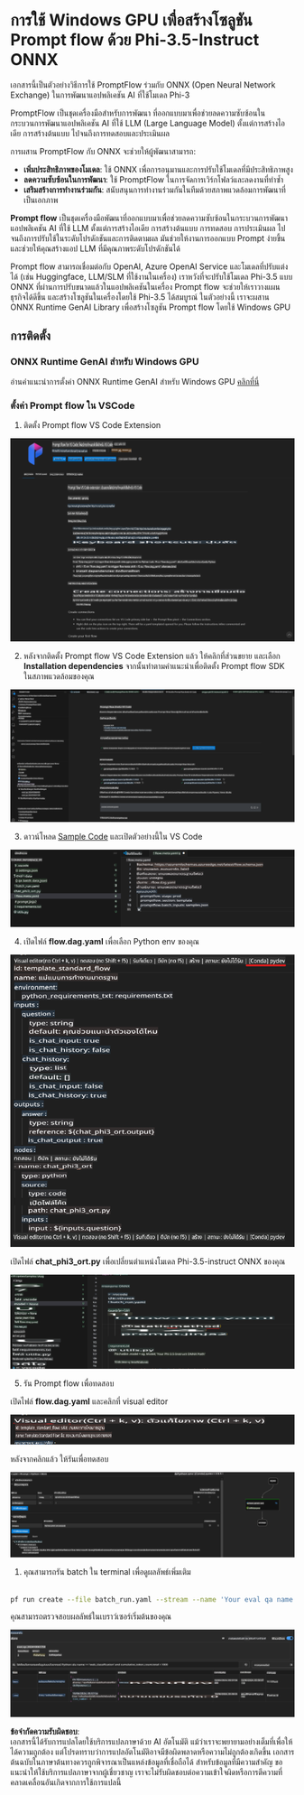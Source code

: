 # การใช้ Windows GPU เพื่อสร้างโซลูชัน Prompt flow ด้วย Phi-3.5-Instruct ONNX

เอกสารนี้เป็นตัวอย่างวิธีการใช้ PromptFlow ร่วมกับ ONNX (Open Neural Network Exchange) ในการพัฒนาแอปพลิเคชัน AI ที่ใช้โมเดล Phi-3

PromptFlow เป็นชุดเครื่องมือสำหรับการพัฒนา ที่ออกแบบมาเพื่อช่วยลดความซับซ้อนในกระบวนการพัฒนาแอปพลิเคชัน AI ที่ใช้ LLM (Large Language Model) ตั้งแต่การสร้างไอเดีย การสร้างต้นแบบ ไปจนถึงการทดสอบและประเมินผล

การผสาน PromptFlow กับ ONNX จะช่วยให้ผู้พัฒนาสามารถ:

- **เพิ่มประสิทธิภาพของโมเดล**: ใช้ ONNX เพื่อการอนุมานและการปรับใช้โมเดลที่มีประสิทธิภาพสูง
- **ลดความซับซ้อนในการพัฒนา**: ใช้ PromptFlow ในการจัดการเวิร์กโฟลว์และลดงานที่ทำซ้ำ
- **เสริมสร้างการทำงานร่วมกัน**: สนับสนุนการทำงานร่วมกันในทีมด้วยสภาพแวดล้อมการพัฒนาที่เป็นเอกภาพ

**Prompt flow** เป็นชุดเครื่องมือพัฒนาที่ออกแบบมาเพื่อช่วยลดความซับซ้อนในกระบวนการพัฒนาแอปพลิเคชัน AI ที่ใช้ LLM ตั้งแต่การสร้างไอเดีย การสร้างต้นแบบ การทดสอบ การประเมินผล ไปจนถึงการปรับใช้ในระดับโปรดักชันและการติดตามผล มันช่วยให้งานการออกแบบ Prompt ง่ายขึ้น และช่วยให้คุณสร้างแอป LLM ที่มีคุณภาพระดับโปรดักชันได้

Prompt flow สามารถเชื่อมต่อกับ OpenAI, Azure OpenAI Service และโมเดลที่ปรับแต่งได้ (เช่น Huggingface, LLM/SLM ที่ใช้งานในเครื่อง) เราหวังที่จะปรับใช้โมเดล Phi-3.5 แบบ ONNX ที่ผ่านการปรับขนาดแล้วในแอปพลิเคชันในเครื่อง Prompt flow จะช่วยให้เราวางแผนธุรกิจได้ดีขึ้น และสร้างโซลูชันในเครื่องโดยใช้ Phi-3.5 ได้สมบูรณ์ ในตัวอย่างนี้ เราจะผสาน ONNX Runtime GenAI Library เพื่อสร้างโซลูชัน Prompt flow โดยใช้ Windows GPU

## **การติดตั้ง**

### **ONNX Runtime GenAI สำหรับ Windows GPU**

อ่านคำแนะนำการตั้งค่า ONNX Runtime GenAI สำหรับ Windows GPU [คลิกที่นี่](./ORTWindowGPUGuideline.md)

### **ตั้งค่า Prompt flow ใน VSCode**

1. ติดตั้ง Prompt flow VS Code Extension

![pfvscode](../../../../../../translated_images/pfvscode.79f42ae5dd93ed35c19d6d978ae75831fef40e0b8440ee48b893b5a0597d2260.th.png)

2. หลังจากติดตั้ง Prompt flow VS Code Extension แล้ว ให้คลิกที่ส่วนขยาย และเลือก **Installation dependencies** จากนั้นทำตามคำแนะนำเพื่อติดตั้ง Prompt flow SDK ในสภาพแวดล้อมของคุณ

![pfsetup](../../../../../../translated_images/pfsetup.0c82d99c7760aac29833b37faf4329e67e22279b1c5f37a73724dfa9ebaa32ee.th.png)

3. ดาวน์โหลด [Sample Code](../../../../../../code/09.UpdateSamples/Aug/pf/onnx_inference_pf) และเปิดตัวอย่างนี้ใน VS Code

![pfsample](../../../../../../translated_images/pfsample.7bf40b133a558d86356dd6bc0e480bad2659d9c5364823dae9b3e6784e6f2d25.th.png)

4. เปิดไฟล์ **flow.dag.yaml** เพื่อเลือก Python env ของคุณ

![pfdag](../../../../../../translated_images/pfdag.c5eb356fa3a96178cd594de9a5da921c4bbe646a9946f32aa20d344ccbeb51a0.th.png)

   เปิดไฟล์ **chat_phi3_ort.py** เพื่อเปลี่ยนตำแหน่งโมเดล Phi-3.5-instruct ONNX ของคุณ

![pfphi](../../../../../../translated_images/pfphi.fff4b0afea47c92c8481174dbf3092823906fca5b717fc642f78947c3e5bbb39.th.png)

5. รัน Prompt flow เพื่อทดสอบ

เปิดไฟล์ **flow.dag.yaml** และคลิกที่ visual editor

![pfv](../../../../../../translated_images/pfv.7af6ecd65784a98558b344ba69b5ba6233876823fb435f163e916a632394fc1e.th.png)

หลังจากคลิกแล้ว ให้รันเพื่อทดสอบ

![pfflow](../../../../../../translated_images/pfflow.9697e0fda67794bb0cf4b78d52e6f5a42002eec935bc2519933064afbbdd34f0.th.png)

1. คุณสามารถรัน batch ใน terminal เพื่อดูผลลัพธ์เพิ่มเติม


```bash

pf run create --file batch_run.yaml --stream --name 'Your eval qa name'    

```

คุณสามารถตรวจสอบผลลัพธ์ในเบราว์เซอร์เริ่มต้นของคุณ


![pfresult](../../../../../../translated_images/pfresult.972eb57dd5bec646e1aa01148991ba8959897efea396e42cf9d7df259444878d.th.png)

**ข้อจำกัดความรับผิดชอบ**:  
เอกสารนี้ได้รับการแปลโดยใช้บริการแปลภาษาด้วย AI อัตโนมัติ แม้ว่าเราจะพยายามอย่างเต็มที่เพื่อให้ได้ความถูกต้อง แต่โปรดทราบว่าการแปลอัตโนมัติอาจมีข้อผิดพลาดหรือความไม่ถูกต้องเกิดขึ้น เอกสารต้นฉบับในภาษาต้นทางควรถูกพิจารณาเป็นแหล่งข้อมูลที่เชื่อถือได้ สำหรับข้อมูลที่มีความสำคัญ ขอแนะนำให้ใช้บริการแปลภาษาจากผู้เชี่ยวชาญ เราจะไม่รับผิดชอบต่อความเข้าใจผิดหรือการตีความที่คลาดเคลื่อนอันเกิดจากการใช้การแปลนี้